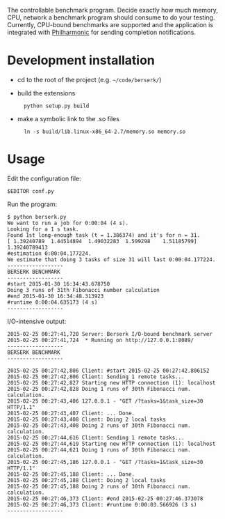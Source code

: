 The controllable benchmark program. Decide exactly how much memory, CPU, network
a benchmark program should consume to do your testing. Currently, CPU-bound
benchmarks are supported and the application is integrated with
[Philharmonic](http://github.com/kermit666/philharmonic) for sending
completion notifications.

Development installation
========================

- cd to the root of the project (e.g. `~/code/berserk/`)
- build the extensions

        python setup.py build

- make a symbolic link to the .so files

        ln -s build/lib.linux-x86_64-2.7/memory.so memory.so

Usage
=====
Edit the configuration file:

    $EDITOR conf.py

Run the program:

    $ python berserk.py
    We want to run a job for 0:00:04 (4 s).
    Looking for a 1 s task.
    Found 1st long-enough task (t = 1.386374) and it's for n = 31.
    [ 1.39240789  1.44514894  1.49032283  1.599298    1.51185799]
    1.39240789413
    #estimation 0:00:04.177224.
    We estimate that doing 3 tasks of size 31 will last 0:00:04.177224.
    ------------------
    BERSERK BENCHMARK
    ------------------
    #start 2015-01-30 16:34:43.678750
    Doing 3 runs of 31th Fibonacci number calculation
    #end 2015-01-30 16:34:48.313923
    #runtime 0:00:04.635173 (4 s)
    ------------------

I/O-intensive output:

    2015-02-25 00:27:41,720 Server: Berserk I/O-bound benchmark server
    2015-02-25 00:27:41,724  * Running on http://127.0.0.1:8089/
    ------------------
    BERSERK BENCHMARK
    ------------------

    2015-02-25 00:27:42,806 Client: #start 2015-02-25 00:27:42.806152
    2015-02-25 00:27:42,806 Client: Sending 1 remote tasks...
    2015-02-25 00:27:42,827 Starting new HTTP connection (1): localhost
    2015-02-25 00:27:42,828 Doing 1 runs of 30th Fibonacci num. calculation.
    2015-02-25 00:27:43,406 127.0.0.1 - "GET /?tasks=1&task_size=30 HTTP/1.1"
    2015-02-25 00:27:43,407 Client: ... Done.
    2015-02-25 00:27:43,408 Client: Doing 2 local tasks
    2015-02-25 00:27:43,408 Doing 2 runs of 30th Fibonacci num. calculation.
    2015-02-25 00:27:44,616 Client: Sending 1 remote tasks...
    2015-02-25 00:27:44,619 Starting new HTTP connection (1): localhost
    2015-02-25 00:27:44,621 Doing 1 runs of 30th Fibonacci num. calculation.
    2015-02-25 00:27:45,186 127.0.0.1 - "GET /?tasks=1&task_size=30 HTTP/1.1"
    2015-02-25 00:27:45,188 Client: ... Done.
    2015-02-25 00:27:45,188 Client: Doing 2 local tasks
    2015-02-25 00:27:45,188 Doing 2 runs of 30th Fibonacci num. calculation.
    2015-02-25 00:27:46,373 Client: #end 2015-02-25 00:27:46.373078
    2015-02-25 00:27:46,373 Client: #runtime 0:00:03.566926 (3 s)
    ------------------
